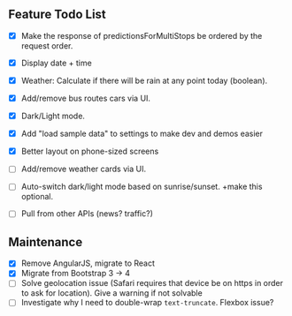 ## Feature Todo List

- [x] Make the response of predictionsForMultiStops be ordered by the request order.
- [x] Display date + time
- [x] Weather: Calculate if there will be rain at any point today (boolean).
- [x] Add/remove bus routes cars via UI.
- [x] Dark/Light mode.
- [x] Add "load sample data" to settings to make dev and demos easier
- [x] Better layout on phone-sized screens
- [ ] Add/remove weather cards via UI.
- [ ] Auto-switch dark/light mode based on sunrise/sunset. +make this optional.
- [ ] Pull from other APIs (news? traffic?)


## Maintenance
- [x] Remove AngularJS, migrate to React
- [x] Migrate from Bootstrap 3 -> 4
- [ ] Solve geolocation issue (Safari requires that device be on https in order to ask for location). Give a warning if not solvable
- [ ] Investigate why I need to double-wrap `text-truncate`. Flexbox issue?
